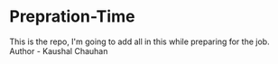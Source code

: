 # Prepration-Time
This is the repo, I'm going to add all in this while preparing for the job.
Author - Kaushal Chauhan
